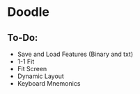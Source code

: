 # Doodle

## To-Do:
- Save and Load Features (Binary and txt)
- 1-1 Fit
- Fit Screen
- Dynamic Layout
- Keyboard Mnemonics